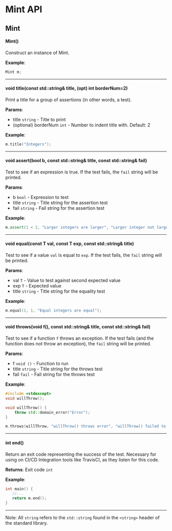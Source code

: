 # Mint API

## Mint

#### Mint()

Construct an instance of Mint.

**Example**:

```cpp
Mint m;
```

---

#### void title(const std::string& title, (opt) int borderNum=2)

Print a title for a group of assertions (in other words, a test).

**Params**:

 - title `string` - Title to print
 - (optional) borderNum `int` - Number to indent title with. Default: 2

**Example**:

```cpp
m.title("Integers");
```

---

#### void assert(bool b, const std::string& title, const std::string& fail)

Test to see if an expression is true. If the test fails, the `fail` string will be printed.

**Params**:

 - b `bool` - Expression to test
 - title `string` - Title string for the assertion test
 - fail `string` - Fail string for the assertion test

**Example**:

```cpp
m.assert(1 < 2, "Larger integers are larger", "Larger integer not larger");
```

---

#### void equal(const T val, const T exp, const std::string& title)

Test to see if a value `val` is equal to `exp`. If the test fails, the `fail` string will be printed.

**Params**:

 - val `T` - Value to test against second expected value
 - exp `T` - Expected value
 - title `string` - Title string for the equality test

**Example**:

```cpp
m.equal(1, 1, "Equal integers are equal");
```
---

#### void throws(void f(), const std::string& title, const std::string& fail)

Test to see if a function `f` throws an exception. If the test fails (and the function does not throw an exception), the `fail` string will be printed.

**Params**:

 - f `void ()` - Function to run
 - title `string` - Title string for the throws test
 - fail `fail` - Fail string for the throws test

**Example**:

```cpp
#include <stdexcept>
void willThrow();

void willThrow() {
    throw std::domain_error("Error");
}

m.throws(willThrow, "willThrow() throws error", "willThrow() failed to throw error")
```

---

#### int end()

Return an exit code representing the success of the test. Necessary for using on CI/CD Integration tools like TravisCI, as they listen for this code.

**Returns**: Exit code `int`

**Example**:

```cpp
int main() {
   //...
   return m.end();
}
```

---

Note: All `string` refers to the `std::string` found in the `<string>` header of the standard library. 
